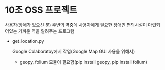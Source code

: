 # 10조 OSS 프로젝트
사용자(장애가 있으신 분) 주변의 역중에 사용자에게 필요한 장애인 편의시설이 마련되어있는 가까운 역을 알려주는 프로그램

+ get_location.py
  
  Google Colaboratoy에서 작업(Google Map GUI 사용을 위해서)
  
  + geopy, folium 모듈이 필요함(pip install geopy, pip install folium)


